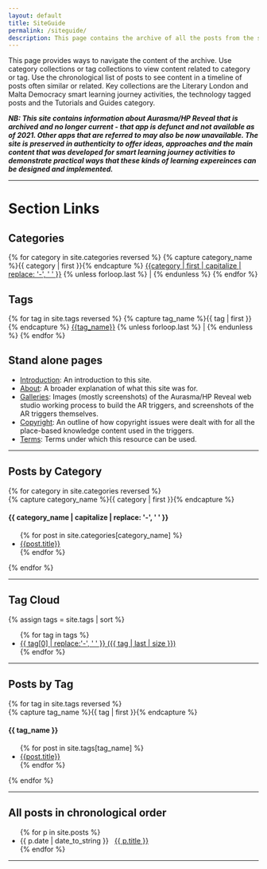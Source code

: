 ```yaml
---
layout: default
title: SiteGuide
permalink: /siteguide/
description: This page contains the archive of all the posts from the smart learning website, categorized and tagged. This archive is from 2016-2021. A few posts date from a slightly later period.
---
```

This page provides ways to navigate the content of the archive. 
Use category collections or tag collections to view content related to category or tag. 
Use the chronological list of posts to see content in a timeline of posts often similar or related. Key collections are the Literary London and Malta Democracy smart learning journey activities, the technology tagged posts and the Tutorials and Guides category.

***NB: This site contains information about Aurasma/HP Reveal that is archived and no longer current - that app is defunct and not available as of 2021. Other apps that are referred to may also be now unavailable. The site is preserved in authenticity to offer ideas, approaches and the main content that was developed for smart learning journey activities to demonstrate practical ways that these kinds of learning expereinces can be designed and implemented.***

---

# Section Links

<!-- cat links -->
## Categories
<div class="siteguide-hotlinks">
  {% for category in site.categories reversed %}
   {% capture category_name %}{{ category | first }}{% endcapture %}
    <span><a href="#{{category_name}}">{{category | first | capitalize | replace: '-', ' ' }}</a></span>
    {% unless forloop.last %} | {% endunless %}
{% endfor %}</div>


## Tags 
<!--  tag links -->
<div class="siteguide-hotlinks">
  {% for tag in site.tags reversed %}
   {% capture tag_name %}{{ tag | first }}{% endcapture %}
    <span><a href="#{{tag_name}}">{{tag_name}}</a></span>
    {% unless forloop.last %} | {% endunless %}
{% endfor %}</div>


## Stand alone pages

- [Introduction]({{site.baseurl}}/home): An introduction to this site.
- [About]({{site.baseurl}}/about): A broader explanation of what this site was for.
- [Galleries]({{site.baseurl}}/galleries): Images (mostly screenshots) of the Aurasma/HP Reveal web studio working process to build the AR triggers, and screenshots of the AR triggers themselves.
- [Copyright]({{site.baseurl}}/copyright): An outline of how copyright issues were dealt with for all the place-based knowledge content used in the triggers.
- [Terms]({{site.baseurl}}/terms): Terms under which this resource can be used.


---

## Posts by Category
<!--
using the code from https://blog.webjeda.com/jekyll-categories/
for reversed order using https://templates.supply/sort-jekyll-collection-by-reverse-order-and-limit-results/ 
-->

<div id="archives">
{% for category in site.categories reversed %}
  <div class="category-group">
    {% capture category_name %}{{ category | first }}{% endcapture %}
    <a id="{{ category_name | slugize }}"></a>
    <h4 class="category-head">{{ category_name | capitalize | replace: '-', ' ' }}</h4>
    <div class="cat-subgroup"> 
       <ul id="secondary-nav"> {% for post in site.categories[category_name] %}
    <li><a href="{{ site.baseurl }}{{ post.url }}">{{post.title}}</a></li>  
    {% endfor %} </ul>
    </div>
  </div>
{% endfor %}
</div>

---

## Tag Cloud

{% assign tags = site.tags | sort %}       
<div class="tagger">
  <ul class="tagcloud">{% for tag in tags %}
    <li><a href="{{ site.baseurl }}/tag/{{ tag | first | slugify }}">
              {{ tag[0] | replace:'-', ' ' }} ({{ tag | last | size }})
      </a></li>
{% endfor %}
</ul>
</div> 

<!--using modified code from https://superdevresources.com/tag-cloud-jekyll/-->


---


## Posts by Tag
<!--using the code from https://blog.webjeda.com/jekyll-categories/
penworks added ids for hotlinking -->

<div id="archives">
{% for tag in site.tags reversed %}
  <div class="tag-group">
    {% capture tag_name %}{{ tag | first }}{% endcapture %}
   <a id="{{ tag_name | slugize }}"></a>
    <h4 class="tag-head">{{ tag_name }}</h4>
   <div class="tag-subgroup">
       <ul id="secondary-nav"> {% for post in site.tags[tag_name] %}
    <li><a href="{{ site.baseurl }}{{ post.url }}">{{post.title}}</a></li>  
    {% endfor %} </ul>
  </div></div>
{% endfor %}
</div>


---


## All posts in chronological order
<nav>
  <ul id="secondary-nav">
{% for p in site.posts %}
 <li>{{ p.date | date_to_string }} &nbsp; <a href="{{ p.url | relative_url }}">{{ p.title }}</a></li>
{% endfor %}

</ul>
</nav>

---

